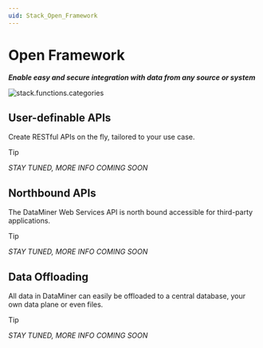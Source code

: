 ```yaml
---
uid: Stack_Open_Framework
---
```


# Open Framework

***Enable easy and secure integration with data from any source or system***

![stack.functions.categories](~/dataminer-overview/images/stack_open_framework.png)

## User-definable APIs

Create RESTful APIs on the fly, tailored to your use case.

> [!TIP]
>
> *STAY TUNED, MORE INFO COMING SOON*

## Northbound APIs

The DataMiner Web Services API is north bound accessible for third-party applications.

> [!TIP]
>
> *STAY TUNED, MORE INFO COMING SOON*

## Data Offloading

All data in DataMiner can easily be offloaded to a central database, your own data plane or even files.

> [!TIP]
>
> *STAY TUNED, MORE INFO COMING SOON*
